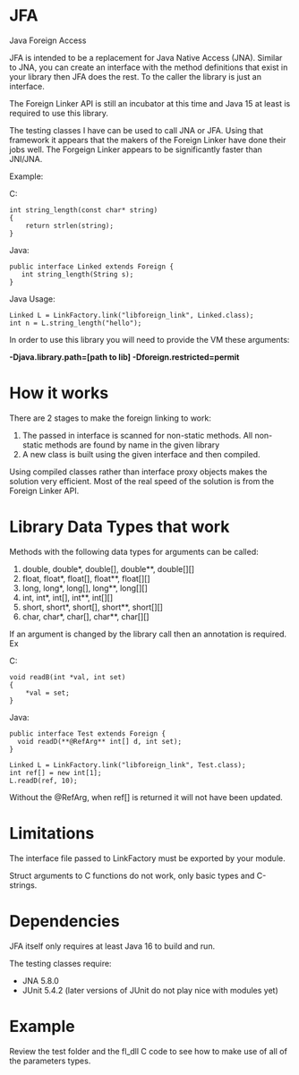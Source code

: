 # JFA
Java Foreign Access

JFA is intended to be a replacement for Java Native Access (JNA). Similar to JNA, you can create an interface with the method definitions that exist in your library then JFA does the rest. To the caller the library is just an interface.

The Foreign Linker API is still an incubator at this time and Java 15 at least is required to use this library.

The testing classes I have can be used to call JNA or JFA. Using that framework it appears that the makers of the Foreign Linker have done their jobs well. The Forgeign Linker appears to be significantly faster than JNI/JNA. 

Example:

C:
```
int string_length(const char* string)
{
    return strlen(string);
}
```

Java:
```
public interface Linked extends Foreign {
   int string_length(String s);
}
```
Java Usage:
```
Linked L = LinkFactory.link("libforeign_link", Linked.class);
int n = L.string_length("hello");
```

In order to use this library you will need to provide the VM these arguments:

__-Djava.library.path=[path to lib] -Dforeign.restricted=permit__

# How it works

There are 2 stages to make the foreign linking to work:

1. The passed in interface is scanned for non-static methods. All non-static methods are found by name in the given library
2. A new class is built using the given interface and then compiled.

Using compiled classes rather than interface proxy objects makes the solution very efficient. Most of the real speed of the solution is from the Foreign Linker API.

# Library Data Types that work

Methods with the following data types for arguments can be called:
1. double, double*, double[], double**, double[][]
2. float, float*, float[], float**, float[][]
3. long, long*, long[], long**, long[][]
4. int, int*, int[], int**, int[][]
5. short, short*, short[], short**, short[][]
6. char, char*, char[], char**, char[][]

If an argument is changed by the library call then an annotation is required. Ex

C:
```
void readB(int *val, int set)
{
    *val = set;
}
```

Java:
```
public interface Test extends Foreign {
  void readD(**@RefArg** int[] d, int set);
}

Linked L = LinkFactory.link("libforeign_link", Test.class);
int ref[] = new int[1];
L.readD(ref, 10);
```

Without the @RefArg, when ref[] is returned it will not have been updated.

# Limitations

The interface file passed to LinkFactory must be exported by your module.

Struct arguments to C functions do not work, only basic types and C-strings.

# Dependencies

JFA itself only requires at least Java 16 to build and run.

The testing classes require:

* JNA 5.8.0
* JUnit 5.4.2 (later versions of JUnit do not play nice with modules yet)

# Example
Review the test folder and the fl_dll C code to see how to make use of all of the parameters types.
